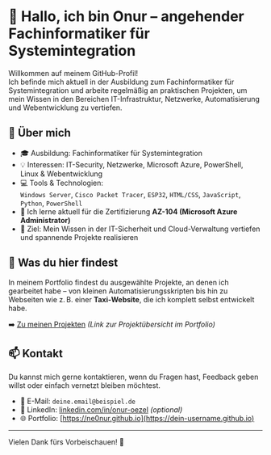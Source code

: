 # 👋 Hallo, ich bin Onur – angehender Fachinformatiker für Systemintegration

Willkommen auf meinem GitHub-Profil!  
Ich befinde mich aktuell in der Ausbildung zum Fachinformatiker für Systemintegration und arbeite regelmäßig an praktischen Projekten, um mein Wissen in den Bereichen IT-Infrastruktur, Netzwerke, Automatisierung und Webentwicklung zu vertiefen.

## 🚀 Über mich

- 🎓 Ausbildung: Fachinformatiker für Systemintegration
- 💡 Interessen: IT-Security, Netzwerke, Microsoft Azure, PowerShell, Linux & Webentwicklung
- 💻 Tools & Technologien:  
  `Windows Server`, `Cisco Packet Tracer`, `ESP32`, `HTML/CSS`, `JavaScript`, `Python`, `PowerShell`
- 🌱 Ich lerne aktuell für die Zertifizierung **AZ-104 (Microsoft Azure Administrator)**  
- 🎯 Ziel: Mein Wissen in der IT-Sicherheit und Cloud-Verwaltung vertiefen und spannende Projekte realisieren

## 🧩 Was du hier findest

In meinem Portfolio findest du ausgewählte Projekte, an denen ich gearbeitet habe – von kleinen Automatisierungsskripten bis hin zu Webseiten wie z. B. einer **Taxi-Website**, die ich komplett selbst entwickelt habe.

➡️ [Zu meinen Projekten](./projects.html) *(Link zur Projektübersicht im Portfolio)*

## 📫 Kontakt

Du kannst mich gerne kontaktieren, wenn du Fragen hast, Feedback geben willst oder einfach vernetzt bleiben möchtest.

- 📧 E-Mail: `deine.email@beispiel.de`
- 💼 LinkedIn: [linkedin.com/in/onur-oezel](https://linkedin.com/in/onur-oezel) *(optional)*
- 🌐 Portfolio: [https://ne0nur.github.io](https://dein-username.github.io)

---

Vielen Dank fürs Vorbeischauen! 🙌
